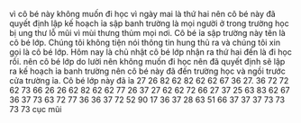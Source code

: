 vì cô bé này không muốn đi học vì ngày mai là thứ hai nên cô bé này đã quyết định lập kế hoạch ỉa sập banh trường là mọi người ở trong trường học bị ung thư lỗ mũi vì mùi thưng thủm mọi nơi. Cô bé ỉa sập trường này tên là cô bé lớp. Chúng tôi không tiện nói thông tin hung thủ ra và chúng tôi xin gọi là cô bé lớp. Hôm nay là chủ nhật cô bé lớp nhận ra thứ hai đến là đi học rồi. nên cô bé lớp do lười nên không muốn đi học nên đã quyết định sẽ lập ra kế hoạch ỉa banh trường nên cô bé này đã đến trường học và ngồi trước cửa trường ỉa. Cô bé lớp này đã ỉa 27 26 82 62 82 62 62 67 36 27. 36 72 72 62 73 66 26 26 62 82 62 62 77 26 37 27 62 62 72 66 27 37 25 63 83 62 67 36 37 73 63 72 77 36 36 37 72 52 90 17 36 37 28 63 51 66 37 37 37 73 73 73 73 cục mũi